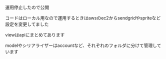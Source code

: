 運用停止したので公開

コードはローカル用なので運用するときはawsのec2からsendgridやspriteなど設定を変更してました

viewはapiにまとめてあります

modelやシリアライザーはaccountなど、それぞれのフォルダに分けて管理しています
